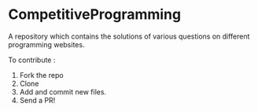 # CompetitiveProgramming
A repository which contains the solutions of various questions on different programming websites.

To contribute : 
1) Fork the repo
2) Clone
3) Add and commit new files.
4) Send a PR!
